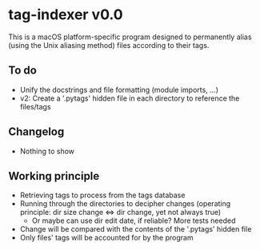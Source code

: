 # tag-indexer v0.0

This is a macOS platform-specific program designed to permanently alias (using the Unix aliasing method) files according to their tags.



## To do
* Unify the docstrings and file formatting (module imports, …)
* v2: Create a '.pytags' hidden file in each directory to reference the files/tags



## Changelog
* Nothing to show



## Working principle
* Retrieving tags to process from the tags database
* Running through the directories to decipher changes (operating principle: dir size change $\Leftrightarrow$ dir change, yet not always true)
    * Or maybe can use dir edit date, if reliable? More tests needed
* Change will be compared with the contents of the '.pytags' hidden file
* Only files' tags will be accounted for by the program